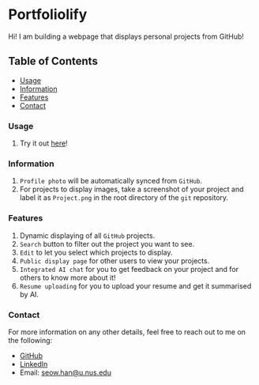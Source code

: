 # Portfoliolify

Hi! I am building a webpage that displays personal projects from GitHub!

## Table of Contents

- [Usage](#usage)
- [Information](#information)
- [Features](#features)
- [Contact](#contact)

### Usage

1. Try it out [here](https://www.keeseowhan.com/)!

### Information

1. `Profile photo` will be automatically synced from `GitHub`.
2. For projects to display images, take a screenshot of your project and label it as `Project.png` in the root directory of the `git` repository.

### Features

1. Dynamic displaying of all `GitHub` projects.
2. `Search` button to filter out the project you want to see.
3. `Edit` to let you select which projects to display.
4. `Public display page` for other users to view your projects.
5. `Integrated AI chat` for you to get feedback on your project and for others to know more about it!
6. `Resume uploading` for you to upload your resume and get it summarised by AI.

### Contact

For more information on any other details, feel free to reach out to me on the following:

- [GitHub](https://github.com/kshan29/)
- [LinkedIn](https://www.linkedin.com/in/keeseowhan/)
- Email: seow.han@u.nus.edu
